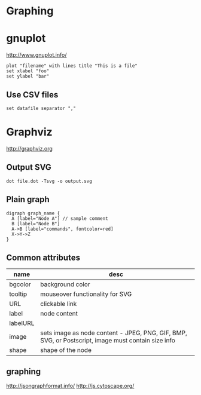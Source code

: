 # Graphing


# gnuplot

<http://www.gnuplot.info/>

```
plot "filename" with lines title "This is a file"
set xlabel "foo"
set ylabel "bar"
```


## Use CSV files

```
set datafile separator ","
```


# Graphviz

<http://graphviz.org>


## Output SVG

```shell
dot file.dot -Tsvg -o output.svg
```


## Plain graph

```
digraph graph_name {
  A [label="Node A"] // sample comment
  B [label="Node B"]
  A->B [label="commands", fontcolor=red]
  X->Y->Z
}
```


## Common attributes

| name     | desc                                                                                               |
|-------- |-------------------------------------------------------------------------------------------------- |
| bgcolor  | background color                                                                                   |
| tooltip  | mouseover functionality for SVG                                                                    |
| URL      | clickable link                                                                                     |
| label    | node content                                                                                       |
| labelURL |                                                                                                    |
| image    | sets image as node content - JPEG, PNG, GIF, BMP, SVG, or Postscript, image must contain size info |
| shape    | shape of the node                                                                                  |


## graphing

<http://jsongraphformat.info/> <http://js.cytoscape.org/>
